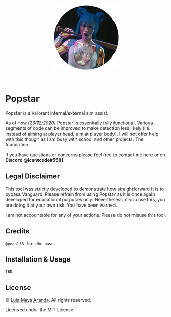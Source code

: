 <br>

<p align="center">
<a href="https://github.com/3SUM"><img width="200" src="./logo/popstar.png" alt="Popstar logo"></a>
</p>

<br>

# Popstar

Popstar is a Valorant internal/external aim assist.

As of now *(23/12/2020)* Popstar is essentially fully functional. Various segments of code can be improved to make detection less likely (i.e. instead of aiming at player head, aim at player body). I will not offer help with this though as I am busy with school and other projects. The foundation 

If you have questions or concerns please feel free to contact me here or on **Discord @icantcode#5581**.

## Legal Disclaimer

This tool was strictly developed to demonstrate how straightforward it is to bypass Vanguard.
Please refrain from using Popstar as it is once again developed for educational purposes only. Nevertheless, if you use this, you are doing it at your own risk. You have been warned.

I am not accountable for any of your actions. Please do not misuse this tool.

## Credits

```
@pean153 for the base.
```

## Installation & Usage

```
TBD
```

## License

&copy; [Luis Maya Aranda](https://github.com/3SUM). All rights reserved.

Licensed under the MIT License.